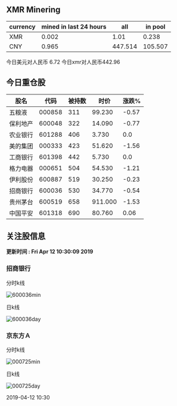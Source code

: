 ## XMR Minering

|currency|mined in last 24 hours|all|in pool|
|---|---|---|---|
|XMR|0.002|1.01|0.238|
|CNY|0.965|447.514|105.507|

今日美元对人民币 6.72	今日xmr对人民币442.96


## 今日重仓股 

|股名|代码|被持数|时价|涨跌%|
|---|---|---|---|---|
|五粮液|000858|311|99.230|-0.57|
|保利地产|600048|322|14.090|-0.77|
|农业银行|601288|406|3.730|0.0|
|美的集团|000333|423|51.620|-1.56|
|工商银行|601398|442|5.730|0.0|
|格力电器|000651|504|54.530|-1.21|
|伊利股份|600887|519|30.250|-0.23|
|招商银行|600036|530|34.770|-0.54|
|贵州茅台|600519|658|911.000|-1.53|
|中国平安|601318|690|80.760|0.06|

## 关注股信息
**更新时间 : Fri Apr 12 10:30:09 2019**
### 招商银行 
分时k线

![600036min](http://image.sinajs.cn/newchart/min/n/sh600036.gif)

日k线

![600036day](http://image.sinajs.cn/newchart/daily/n/sh600036.gif)

### 京东方Ａ 
分时k线

![000725min](http://image.sinajs.cn/newchart/min/n/sz000725.gif)

日k线

![000725day](http://image.sinajs.cn/newchart/daily/n/sz000725.gif)

2019-04-12 10:30